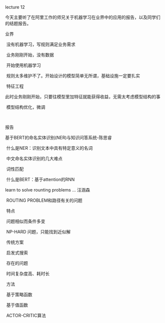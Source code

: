 lecture 12

​	今天主要听了在阿里工作的师兄关于机器学习在业界中的应用的报告，以及同学们的结题报告。



业界

​		没有机器学习，写规则满足业务需求

​				业务刚刚开始，没有数据

​		开始使用机器学习

​				规则太多维护不了。开始设计的模型简单无所谓，基础设施一定要扎实

​		特征工程

​				此时业务刚刚开始，只要往模型里加特征就能获得收益，无需太考虑模型结构的事

​		模型结构优化，微调

​		

报告

基于BERT的命名实体识别(NER)与知识问答系统-陈思睿

​		什么是NER：识别文本中具有特定意义的名词

​			中文命名实体识别的几大难点

​			词性匹配

​		什么是BERT：基于attention的RNN



learn to solve rounting problems ... 汪涵森

​	ROUTING PROBLEM和路径有关的问题

​		特点 

​		问题相似而条件多变

​		NP-HARD 问题，只能找到近似解

​	传统方案

​			启发式搜索

​	存在的问题

​			时间复杂度高、耗时长

​	方法

​		基于策略函数

​		基于值函数

​		ACTOR-CRITIC算法



